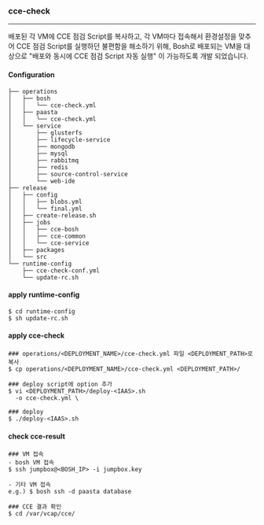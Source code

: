 ### cce-check 

---
배포된 각 VM에 CCE 점검 Script를 복사하고, 각 VM마다 접속해서 환경설정을 맞추어 CCE 점검 Script를 실행하던 불편함을 해소하기 위해,
Bosh로 배포되는 VM을 대상으로 "배포와 동시에 CCE 점검 Script 자동 실행" 이 가능하도록 개발 되었습니다.

#### Configuration
```
├── operations
│   ├── bosh
│   │   └── cce-check.yml
│   ├── paasta
│   │   └── cce-check.yml
│   └── service
│       ├── glusterfs
│       ├── lifecycle-service
│       ├── mongodb
│       ├── mysql
│       ├── rabbitmq
│       ├── redis
│       ├── source-control-service
│       └── web-ide
├── release
│   ├── config
│   │   ├── blobs.yml
│   │   └── final.yml
│   ├── create-release.sh
│   ├── jobs
│   │   ├── cce-bosh
│   │   ├── cce-common
│   │   └── cce-service
│   ├── packages
│   └── src
└── runtime-config
    ├── cce-check-conf.yml
    └── update-rc.sh
```

#### apply runtime-config 
```
$ cd runtime-config
$ sh update-rc.sh
```

#### apply cce-check
```
### operations/<DEPLOYMENT_NAME>/cce-check.yml 파일 <DEPLOYMENT_PATH>로 복사
$ cp operations/<DEPLOYMENT_NAME>/cce-check.yml <DEPLOYMENT_PATH>/

### deploy script에 option 추가
$ vi <DEPLOYMENT_PATH>/deploy-<IAAS>.sh
  -o cce-check.yml \

### deploy
$ ./deploy-<IAAS>.sh
```

#### check cce-result
```
### VM 접속
- bosh VM 접속
$ ssh jumpbox@<BOSH_IP> -i jumpbox.key 

- 기타 VM 접속 
e.g.) $ bosh ssh -d paasta database

### CCE 결과 확인
$ cd /var/vcap/cce/
```
